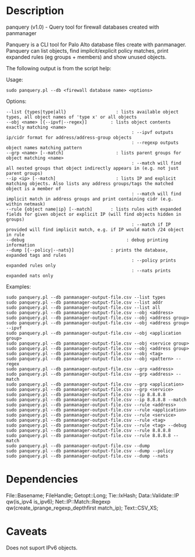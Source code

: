 # Description

panquery (v1.0) - Query tool for firewall databases created with panmanager

Panquery is a CLI tool for Palo Alto database files create with panmanager. Panquery can list objects, find implicit/explicit policy matches, print expanded rules (eg groups + members) and show unused objects.

The following output is from the script help:

Usage:

	sudo panquery.pl --db <firewall database name> <options>

Options:

	--list {types|type|all} 			      : lists available object types, all object names of 'type x' or all objects
	--obj <name> [{--ipvf|--regex}]			: lists object contents exactly matching <name>
							                        : --ipvf outputs ip/cidr format for address/address-group objects
							                        : --regexp outputs object names matching pattern
	--grp <name> [--match]				      : lists parent groups for object matching <name>
			 				                        : --match will find all nested groups that object indirectly appears in (e.g. not just parent groups)
	--ip <ip> [--match]				          : lists IP and explicit matching objects. Also lists any address groups/tags the matched object is a member of
							                        : --match will find implicit match in address groups and print containing cidr (e.g. within netmask)
	--rule {object name|ip} [--match]		: lists rules with expanded fields for given object or explicit IP (will find objects hidden in groups)
							                        : --match if IP provided will find implicit match, e.g. if IP would match /24 object in rule
	--debug						                  : debug printing information
	--dump [{--policy|--nats}]			    : prints the database, expanded tags and rules
							                        : --policy prints expanded rules only
							                        : --nats prints expanded nats only

Examples:

	sudo panquery.pl --db panmanager-output-file.csv --list types
	sudo panquery.pl --db panmanager-output-file.csv --list addr
	sudo panquery.pl --db panmanager-output-file.csv --list all
	sudo panquery.pl --db panmanager-output-file.csv --obj <address>
	sudo panquery.pl --db panmanager-output-file.csv --obj <address group>
	sudo panquery.pl --db panmanager-output-file.csv --obj <address group> --ipvf
	sudo panquery.pl --db panmanager-output-file.csv --obj <application group>
	sudo panquery.pl --db panmanager-output-file.csv --obj <service group>
	sudo panquery.pl --db panmanager-output-file.csv --obj <address group>
	sudo panquery.pl --db panmanager-output-file.csv --obj <tag>
	sudo panquery.pl --db panmanager-output-file.csv --obj <pattern> --regex
	sudo panquery.pl --db panmanager-output-file.csv --grp <address>
	sudo panquery.pl --db panmanager-output-file.csv --grp <address> --match
	sudo panquery.pl --db panmanager-output-file.csv --grp <application>
	sudo panquery.pl --db panmanager-output-file.csv --grp <service>
	sudo panquery.pl --db panmanager-output-file.csv --ip 8.8.8.8
	sudo panquery.pl --db panmanager-output-file.csv --ip 8.8.8.8 --match
	sudo panquery.pl --db panmanager-output-file.csv --rule <address>
	sudo panquery.pl --db panmanager-output-file.csv --rule <application>
	sudo panquery.pl --db panmanager-output-file.csv --rule <service>
	sudo panquery.pl --db panmanager-output-file.csv --rule <tag>
	sudo panquery.pl --db panmanager-output-file.csv --rule <tag> --debug
	sudo panquery.pl --db panmanager-output-file.csv --rule 8.8.8.8
	sudo panquery.pl --db panmanager-output-file.csv --rule 8.8.8.8 --match
	sudo panquery.pl --db panmanager-output-file.csv --dump
	sudo panquery.pl --db panmanager-output-file.csv --dump --policy
	sudo panquery.pl --db panmanager-output-file.csv --dump --nats

# Dependencies

File::Basename;
FileHandle;
Getopt::Long;
Tie::IxHash;
Data::Validate::IP qw(is_ipv4 is_ipv6);
Net::IP::Match::Regexp qw(create_iprange_regexp_depthfirst match_ip);
Text::CSV_XS;

# Caveats

Does not suport IPv6 objects.
